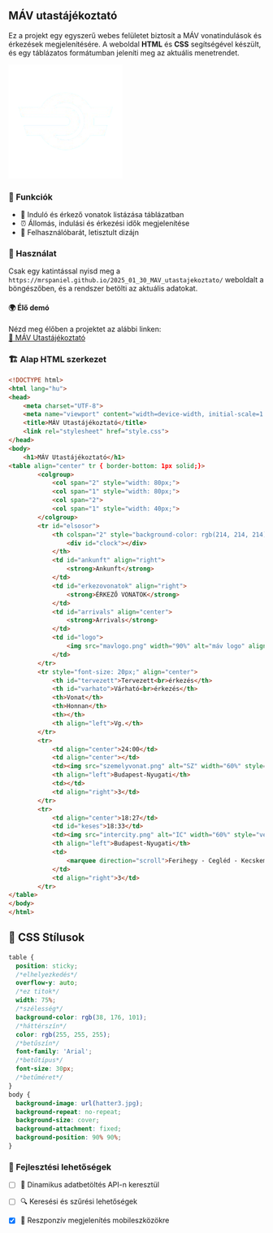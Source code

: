 ## MÁV utastájékoztató

Ez a projekt egy egyszerű webes felületet biztosít a MÁV vonatindulások és érkezések megjelenítésére. A weboldal **HTML** és **CSS** segítségével készült, és egy táblázatos formátumban jeleníti meg az aktuális menetrendet.

![mavlogo](mavlogo.png)

### 📌 Funkciók
- 🚉 Induló és érkező vonatok listázása táblázatban
- ⏰ Állomás, indulási és érkezési idők megjelenítése
- 🎨 Felhasználóbarát, letisztult dizájn

### 🚀 Használat
Csak egy katintással nyisd meg a `https://mrspaniel.github.io/2025_01_30_MAV_utastajekoztato/` weboldalt a böngészőben, és a rendszer betölti az aktuális adatokat.
#### 🌍 Élő demó

Nézd meg élőben a projektet az alábbi linken:  
[🔗 MÁV Utastájékoztató](https://mrspaniel.github.io/2025_01_30_MAV_utastajekoztato/)

### 🏗️ Alap HTML szerkezet
```html
<!DOCTYPE html>
<html lang="hu">
<head>
    <meta charset="UTF-8">
    <meta name="viewport" content="width=device-width, initial-scale=1.0">
    <title>MÁV Utastájékoztató</title>
    <link rel="stylesheet" href="style.css">
</head>
<body>
    <h1>MÁV Utastájékoztató</h1>
<table align="center" tr { border-bottom: 1px solid;}>
        <colgroup>
            <col span="2" style="width: 80px;">
            <col span="1" style="width: 80px;">
            <col span="2">
            <col span="1" style="width: 40px;">
        </colgroup>
        <tr id="elsosor">
            <th colspan="2" style="background-color: rgb(214, 214, 214);" id="ido">
                <div id="clock"></div>
            </th>
            <td id="ankunft" align="right">
                <strong>Ankunft</strong>
            </td>
            <td id="erkezovonatok" align="right">
                <strong>ÉRKEZŐ VONATOK</strong>
            </td>
            <td id="arrivals" align="center">
                <strong>Arrivals</strong>
            </td>
            <td id="logo">
                <img src="mavlogo.png" width="90%" alt="máv logo" align="center">
            </td>
        </tr>
        <tr style="font-size: 20px;" align="center">
            <th id="tervezett">Tervezett<br>érkezés</th>
            <th id="varhato">Várható<br>érkezés</th>
            <th>Vonat</th>
            <th>Honnan</th>
            <th></th>
            <th align="left">Vg.</th>
        </tr>
        <tr>
            <td align="center">24:00</td>
            <td align="center"></td>
            <td><img src="szemelyvonat.png" alt="SZ" width="60%" style="vertical-align: middle;margin: 6px 16px;"></td>
            <th align="left">Budapest-Nyugati</th>
            <td></td>
            <td align="right">3</td>
        </tr>
        <tr>
            <td align="center">18:27</td>
            <td id="keses">18:33</td>
            <td><img src="intercity.png" alt="IC" width="60%" style="vertical-align: middle;margin: 6px 14px"></td>
            <th align="left">Budapest-Nyugati</th>
            <td>
                <marquee direction="scroll">Ferihegy - Cegléd - Kecskemét - Kiskunfélegyháza**</marquee>
            </td>
            <td align="right">3</td>
        </tr>
</table>
</body>
</html>
```

## 🎨 CSS Stílusok
```css
table {
  position: sticky;
  /*elhelyezkedés*/
  overflow-y: auto;
  /*ez titok*/
  width: 75%;
  /*szélesség*/
  background-color: rgb(38, 176, 101);
  /*háttérszín*/
  color: rgb(255, 255, 255);
  /*betűszín*/
  font-family: 'Arial';
  /*betűtípus*/
  font-size: 30px;
  /*betűméret*/
}
body {
  background-image: url(hatter3.jpg);
  background-repeat: no-repeat;
  background-size: cover;
  background-attachment: fixed;
  background-position: 90% 90%;
}

```

### 🔧 Fejlesztési lehetőségek
- [ ] 🔄 Dinamikus adatbetöltés API-n keresztül
- [ ] 🔍 Keresési és szűrési lehetőségek
- [x] 📱 Reszponzív megjelenítés mobileszközökre

